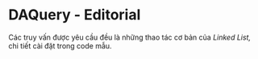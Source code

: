 # DAQuery - Editorial

Các truy vấn được yêu cầu đều là những thao tác cơ bản của *Linked List,* chi tiết cài đặt trong code mẫu.